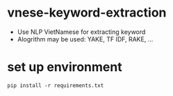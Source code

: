 # vnese-keyword-extraction

- Use NLP VietNamese for extracting keyword
- Alogrithm may be used: YAKE, TF IDF, RAKE, ...

# set up environment

`pip install -r requirements.txt`
